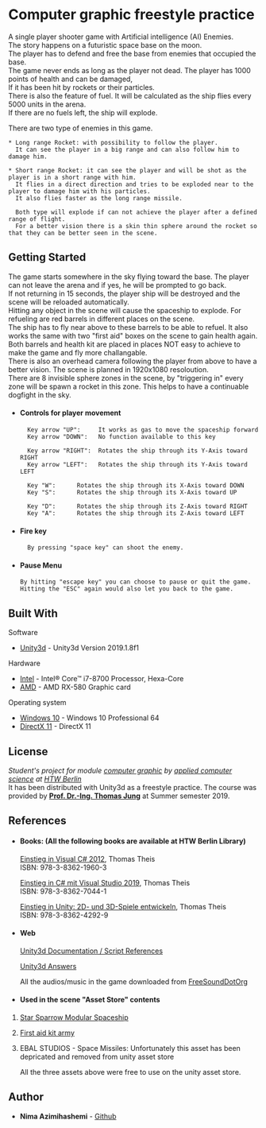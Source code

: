 # Computer graphic freestyle practice

A single player shooter game with Artificial intelligence (AI) Enemies.  
The story happens on a futuristic space base on the moon.  
The player has to defend and free the base from enemies that occupied the base.  
The game never ends as long as the player not dead. The player has 1000 points of health and can be damaged,  
If it has been hit by rockets or their particles.  
There is also the feature of fuel. It will be calculated as the ship flies every 5000 units in the arena.  
If there are no fuels left, the ship will explode.

There are two type of enemies in this game.
```
* Long range Rocket: with possibility to follow the player.
  It can see the player in a big range and can also follow him to damage him.

* Short range Rocket: it can see the player and will be shot as the player is in a short range with him.
  It flies in a direct direction and tries to be exploded near to the player to damage him with his particles.
  It also flies faster as the long range missile.

  Both type will explode if can not achieve the player after a defined range of flight.
  For a better vision there is a skin thin sphere around the rocket so that they can be better seen in the scene.
```
## Getting Started
The game starts somewhere in the sky flying toward the base. The player can not leave the arena and if yes, he will be prompted to go back.  
If not returning in 15 seconds, the player ship will be destroyed and the scene will be reloaded automatically.  
Hitting any object in the scene will cause the spaceship to explode.
For refueling are red barrels in different places on the scene.  
The ship has to fly near above to these barrels to be able to refuel.
It also works the same with two "first aid" boxes on the scene to gain health again.  
Both barrels and health kit are placed in places NOT easy to achieve to make the game and fly more challangable.  
There is also an overhead camera following the player from above to have a better vision.
The scene is planned in 1920x1080 resoloution.  
There are 8 invisible sphere zones in the scene, by "triggering in" every zone will be spawn a rocket in this zone. This helps to have a continuable dogfight in the sky.
* #### Controls for player movement

		Key arrow "UP":     It works as gas to move the spaceship forward
		Key arrow "DOWN":   No function available to this key

		Key arrow "RIGHT":  Rotates the ship through its Y-Axis toward RIGHT
		Key arrow "LEFT":   Rotates the ship through its Y-Axis toward LEFT

		Key "W":      Rotates the ship through its X-Axis toward DOWN
		Key "S":      Rotates the ship through its X-Axis toward UP

		Key "D":      Rotates the ship through its Z-Axis toward RIGHT
		Key "A":      Rotates the ship through its Z-Axis toward LEFT

* #### Fire key
		By pressing "space key" can shoot the enemy.

* #### Pause Menu
      By hitting "escape key" you can choose to pause or quit the game. Hitting the "ESC" again would also let you back to the game.


## Built With
Software
* [Unity3d](https://blogs.unity3d.com/2019/04/16/introducing-unity-2019-1/?_ga=2.116067398.1323338192.1563142251-81743354.1561804564) - 	Unity3d Version 2019.1.8f1

Hardware
* [Intel](https://ark.intel.com/content/www/de/de/ark/products/series/122593/8th-generation-intel-core-i7-processors.html) - Intel® Core™ i7-8700 Processor, Hexa-Core
* [AMD](https://www.amd.com/de/products/graphics/radeon-rx-580) -  AMD RX-580 Graphic card

Operating system
* [Windows 10](https://www.microsoft.com/de-de/windows/) - 	Windows 10 Professional 64
* [DirectX 11](https://support.microsoft.com/de-de/help/179113/how-to-install-the-latest-version-of-directx) - DirectX 11

## License
*Student's project for module [computer graphic](https://lsf.htw-berlin.de/qisserver/rds?state=modulBeschrGast&moduleParameter=modDescr&struct=auswahlBaum&next=wait.vm&nextdir=qispos/modulBeschr/gast&createPDF=Y&create=blobs&nodeID=auswahlBaum%7Cabschluss%3Aabschl%3D84%7Cstudiengang%3Astg%3D116%7CstgSpecials%3Avert%3D%2Cschwp%3D%2Ckzfa%3DH%2Cpversion%3D20122%7CkontoOnTop%3Apordnr%3D28773%7Cpruefung%3Apordnr%3D28657&expand=1&lastState=modulBeschrGast&asi=#auswahlBaum%7Cabschluss%3Aabschl%3D84%7Cstudiengang%3Astg%3D116%7CstgSpecials%3Avert%3D%2Cschwp%3D%2Ckzfa%3DH%2Cpversion%3D20122%7CkontoOnTop%3Apordnr%3D28773%7Cpruefung%3Apordnr%3D28657) by [applied computer science](https://ai-bachelor.htw-berlin.de/) at [HTW Berlin](https://www.htw-berlin.de/)*  
It has been distributed with Unity3d as a freestyle practice.
The course was provided by [**Prof. Dr.-Ing. Thomas Jung**](https://www.htw-berlin.de/hochschule/personen/person/?eid=452) at Summer semester 2019.

## References

* #### Books: (All the following books are available at HTW Berlin Library)

	[Einstieg in Visual C# 2012](https://www.rheinwerk-verlag.de/einstieg-in-visual-basic-2012_3188/?GPP=openbook), Thomas Theis  
	ISBN: 978-3-8362-1960-3  

	[Einstieg in C# mit Visual Studio 2019](https://www.rheinwerk-verlag.de/einstieg-in-c-mit-visual-studio-2019_4904/), Thomas Theis  
	ISBN:  978-3-8362-7044-1

	[Einstieg in Unity: 2D- und 3D-Spiele entwickeln](https://www.rheinwerk-verlag.de/einstieg-in-unity_4654/), Thomas Theis  
	ISBN: 978-3-8362-4292-9

* #### Web

  [Unity3d Documentation / Script References](https://docs.unity3d.com/2019.1/Documentation/ScriptReference/)

  [Unity3d Answers](https://answers.unity.com/questions/index.html)

  All the audios/music in the game downloaded from [FreeSoundDotOrg](https://freesound.org/)


* #### Used in the scene "Asset Store" contents

1. [Star Sparrow Modular Spaceship](https://assetstore.unity.com/packages/3d/vehicles/space/star-sparrow-modular-spaceship-73167)

2. [First aid kit army](https://assetstore.unity.com/packages/3d/props/first-aid-kit-army-148353)

3. EBAL STUDIOS - Space Missiles: Unfortunately this asset has been depricated and removed from unity asset store

      All the three assets above were free to use on the unity asset store.

## Author
* **Nima Azimihashemi** - [Github](https://github.com/nimaazha)
